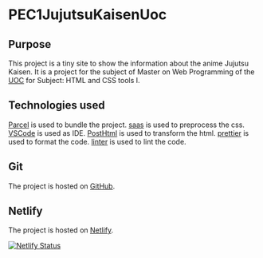 # PEC1JujutsuKaisenUoc

## Purpose

This project is a tiny site to show the information about the anime Jujutsu Kaisen. It is a project for the subject of Master  on Web Programming of the [UOC](https://www.uoc.edu) for Subject: HTML and CSS tools I.

## Technologies used

[Parcel](https://parceljs.org/) is used to bundle the project.
[saas](https://sass-lang.com/) is used to preprocess the css.
[VSCode](https://code.visualstudio.com/) is used as IDE.
[PostHtml](https://posthtml.org/) is used to transform the html.
[prettier](https://prettier.io/) is used to format the code.
[linter](https://eslint.org/) is used to lint the code.

## Git

The project is hosted on [GitHub](https://github.com/JoseAntonioMarmol/PEC1JujutsuKaisenUoc.git).

## Netlify

The project is hosted on [Netlify](https://jujutsukaisenfan.netlify.app/).

[![Netlify Status](https://api.netlify.com/api/v1/badges/08efde5f-02e1-462e-b809-533af2b9fb6f/deploy-status)](https://app.netlify.com/sites/jujutsukaisenfan/deploys)